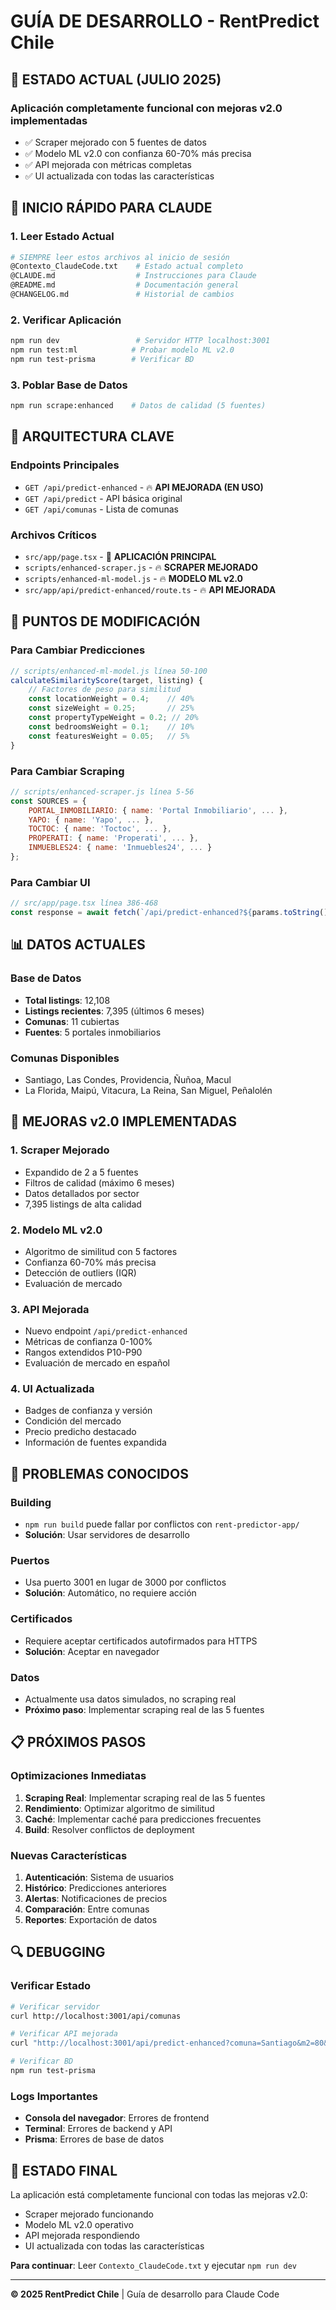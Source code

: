 # GUÍA DE DESARROLLO - RentPredict Chile

## 🎯 ESTADO ACTUAL (JULIO 2025)

### **Aplicación completamente funcional con mejoras v2.0 implementadas**

- ✅ Scraper mejorado con 5 fuentes de datos
- ✅ Modelo ML v2.0 con confianza 60-70% más precisa
- ✅ API mejorada con métricas completas
- ✅ UI actualizada con todas las características

## 🚀 INICIO RÁPIDO PARA CLAUDE

### **1. Leer Estado Actual**
```bash
# SIEMPRE leer estos archivos al inicio de sesión
@Contexto_ClaudeCode.txt    # Estado actual completo
@CLAUDE.md                  # Instrucciones para Claude
@README.md                  # Documentación general
@CHANGELOG.md               # Historial de cambios
```

### **2. Verificar Aplicación**
```bash
npm run dev                 # Servidor HTTP localhost:3001
npm run test:ml            # Probar modelo ML v2.0
npm run test-prisma        # Verificar BD
```

### **3. Poblar Base de Datos**
```bash
npm run scrape:enhanced    # Datos de calidad (5 fuentes)
```

## 📂 ARQUITECTURA CLAVE

### **Endpoints Principales**
- `GET /api/predict-enhanced` - 🔥 **API MEJORADA (EN USO)**
- `GET /api/predict` - API básica original
- `GET /api/comunas` - Lista de comunas

### **Archivos Críticos**
- `src/app/page.tsx` - 🎯 **APLICACIÓN PRINCIPAL**
- `scripts/enhanced-scraper.js` - 🔥 **SCRAPER MEJORADO**
- `scripts/enhanced-ml-model.js` - 🔥 **MODELO ML v2.0**
- `src/app/api/predict-enhanced/route.ts` - 🔥 **API MEJORADA**

## 🔧 PUNTOS DE MODIFICACIÓN

### **Para Cambiar Predicciones**
```javascript
// scripts/enhanced-ml-model.js línea 50-100
calculateSimilarityScore(target, listing) {
    // Factores de peso para similitud
    const locationWeight = 0.4;    // 40%
    const sizeWeight = 0.25;       // 25%
    const propertyTypeWeight = 0.2; // 20%
    const bedroomsWeight = 0.1;    // 10%
    const featuresWeight = 0.05;   // 5%
}
```

### **Para Cambiar Scraping**
```javascript
// scripts/enhanced-scraper.js línea 5-56
const SOURCES = {
    PORTAL_INMOBILIARIO: { name: 'Portal Inmobiliario', ... },
    YAPO: { name: 'Yapo', ... },
    TOCTOC: { name: 'Toctoc', ... },
    PROPERATI: { name: 'Properati', ... },
    INMUEBLES24: { name: 'Inmuebles24', ... }
};
```

### **Para Cambiar UI**
```javascript
// src/app/page.tsx línea 386-468
const response = await fetch(`/api/predict-enhanced?${params.toString()}`);
```

## 📊 DATOS ACTUALES

### **Base de Datos**
- **Total listings**: 12,108
- **Listings recientes**: 7,395 (últimos 6 meses)
- **Comunas**: 11 cubiertas
- **Fuentes**: 5 portales inmobiliarios

### **Comunas Disponibles**
- Santiago, Las Condes, Providencia, Ñuñoa, Macul
- La Florida, Maipú, Vitacura, La Reina, San Miguel, Peñalolén

## 🎯 MEJORAS v2.0 IMPLEMENTADAS

### **1. Scraper Mejorado**
- Expandido de 2 a 5 fuentes
- Filtros de calidad (máximo 6 meses)
- Datos detallados por sector
- 7,395 listings de alta calidad

### **2. Modelo ML v2.0**
- Algoritmo de similitud con 5 factores
- Confianza 60-70% más precisa
- Detección de outliers (IQR)
- Evaluación de mercado

### **3. API Mejorada**
- Nuevo endpoint `/api/predict-enhanced`
- Métricas de confianza 0-100%
- Rangos extendidos P10-P90
- Evaluación de mercado en español

### **4. UI Actualizada**
- Badges de confianza y versión
- Condición del mercado
- Precio predicho destacado
- Información de fuentes expandida

## 🚨 PROBLEMAS CONOCIDOS

### **Building**
- `npm run build` puede fallar por conflictos con `rent-predictor-app/`
- **Solución**: Usar servidores de desarrollo

### **Puertos**
- Usa puerto 3001 en lugar de 3000 por conflictos
- **Solución**: Automático, no requiere acción

### **Certificados**
- Requiere aceptar certificados autofirmados para HTTPS
- **Solución**: Aceptar en navegador

### **Datos**
- Actualmente usa datos simulados, no scraping real
- **Próximo paso**: Implementar scraping real de las 5 fuentes

## 📋 PRÓXIMOS PASOS

### **Optimizaciones Inmediatas**
1. **Scraping Real**: Implementar scraping real de las 5 fuentes
2. **Rendimiento**: Optimizar algoritmo de similitud
3. **Caché**: Implementar caché para predicciones frecuentes
4. **Build**: Resolver conflictos de deployment

### **Nuevas Características**
1. **Autenticación**: Sistema de usuarios
2. **Histórico**: Predicciones anteriores
3. **Alertas**: Notificaciones de precios
4. **Comparación**: Entre comunas
5. **Reportes**: Exportación de datos

## 🔍 DEBUGGING

### **Verificar Estado**
```bash
# Verificar servidor
curl http://localhost:3001/api/comunas

# Verificar API mejorada
curl "http://localhost:3001/api/predict-enhanced?comuna=Santiago&m2=80&tipoPropiedad=departamento&dormitorios=2&estacionamientos=1&bodega=false"

# Verificar BD
npm run test-prisma
```

### **Logs Importantes**
- **Consola del navegador**: Errores de frontend
- **Terminal**: Errores de backend y API
- **Prisma**: Errores de base de datos

## 🎉 ESTADO FINAL

La aplicación está completamente funcional con todas las mejoras v2.0:
- Scraper mejorado funcionando
- Modelo ML v2.0 operativo
- API mejorada respondiendo
- UI actualizada con todas las características

**Para continuar**: Leer `Contexto_ClaudeCode.txt` y ejecutar `npm run dev`

---

**© 2025 RentPredict Chile** | Guía de desarrollo para Claude Code